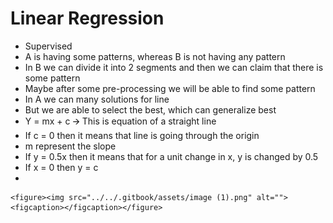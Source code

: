 # Linear Regression

* Supervised
* A is having some patterns, whereas B is not having any pattern
* In B we can divide it into 2 segments and then we can claim that there is some pattern
* Maybe after some pre-processing we will be able to find some pattern
* In A we can many solutions for line
* But we are able to select the best, which can generalize best
* Y = mx + c 🡪 This is equation of a straight line
* If c = 0 then it means that line is going through the origin
* m represent the slope
* If y = 0.5x then it means that for a unit change in x, y is changed by 0.5
* If x = 0 then y = c
*

    <figure><img src="../../.gitbook/assets/image (1).png" alt=""><figcaption></figcaption></figure>
